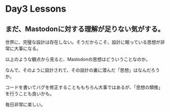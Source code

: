# Day3 Lessons

## まだ、Mastodonに対する理解が足りない気がする。

世界に、完璧な設計は存在しない。そうだからこそ、設計に眠っている思想が非常に大事になる。

以上のような観点から見ると、Mastodonの思想はどういうことなのか。

なんで、そのように設計されて、その設計の裏に潜んだ「思想」はなんだろうか。

コードを書いてバグを修正することももちろん大事ではあるが、「思想の類推」を行うことも良いかも。

毎日非常に楽しい。

